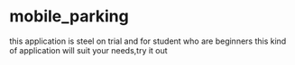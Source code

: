 # mobile_parking 
this application is steel on trial and for student who are beginners
this kind of application will suit your needs,try it out

